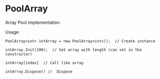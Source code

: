 # PoolArray
Array Pool implementation


Usage:

    PoolArray<int> intArray = new PoolArray<int>();  // Create instance

    intArray.Init(100);  // Set array with length (can set in the constructor)
    
    intArray[index]  // Call like array
    
    intArray.Dispose() //  Dispose 
